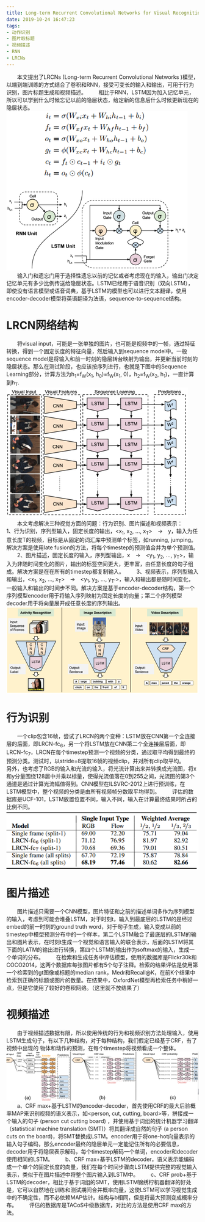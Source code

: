 ```yaml
---
title: Long-term Recurrent Convolutional Networks for Visual Recognition and Description (CVPR 2015)
date: 2019-10-24 16:47:23
tags:
- 动作识别
- 图片取标题
- 视频描述
- RNN
- LRCNs
---
```

&emsp;&emsp;本文提出了LRCNs (Long-term Recurrent Convolutional Networks )模型，以端到端训练的方式结合了卷积和RNN，接受可变长的输入和输出，可用于行为识别，图片标题生成和视频描述。
&emsp;&emsp;相比于RNN，LSTM因为加入记忆单元，所以可以学到什么时候忘记以前的隐层状态，给定新的信息后什么时候更新现在的隐层状态。
![](/images/LRCN/LSTM.png "RNN和LSTM结构")
&emsp;&emsp;输入门和遗忘门用于选择性遗忘以前的记忆或者考虑现在的输入，输出门决定记忆单元有多少比例传送给隐层状态。LSTM已经用于语音识别（双向LSTM），即使没有语言模型或语音词典，基于LSTM的模型也可以进行文本翻译，使用encoder-decoder模型将英语翻译为法语，sequence-to-sequence结构。
# LRCN网络结构
&emsp;&emsp;将visual input，可能是一张单独的图片，也可能是视频中的一帧，通过特征转换，得到一个固定长度的特征向量，然后输入到sequence model中。一般sequence model是将输入和前一时刻的隐层转台映射为输出，并更新当前时刻的隐层状态。那么在测试阶段，也应该按序列进行，也就是下图中的Sequence Learning部分，计算方法为h<sub>1</sub>=f<sub>W</sub>(x<sub>1</sub>, h<sub>0</sub>)=f<sub>W</sub>(x<sub>1</sub>, 0)，h<sub>2</sub>=f<sub>W</sub>(x<sub>2</sub>, h<sub>1</sub>)，一直计算到h<sub>T</sub>.
![](/images/LRCN/LRCN.png "LRCN结构")
&emsp;&emsp;本文考虑解决三种视觉方面的问题：行为识别、图片描述和视频表示：
&emsp;&emsp;1、行为识别，序列型输入，固定长度的输出，<x<sub>1</sub>, x<sub>2</sub>, ..., x<sub>T</sub>>&emsp;->&emsp;y，输入为任意长度T的视频，目标是从固定的词汇库中预测单个标签，如running, jumping。解决方案是使用late fusion的方法，将每个timestep的预测值合并为单个预测值。
&emsp;&emsp;2、图片描述，固定长度的输入，序列型输出，x&emsp;->&emsp;<y<sub>1</sub>, y<sub>2</sub>, ..., y<sub>T</sub>>，输入为非随时间变化的图片，输出的标签空间更大，更丰富，由任意长度的句子组成。解决方案是在在所有的timestep都复制输入。
&emsp;&emsp;3、视频表示，序列型输入和输出，<x<sub>1</sub>, x<sub>2</sub>, ..., x<sub>T</sub>>&emsp;->&emsp;<y<sub>1</sub>, y<sub>2</sub>, ..., y<sub>T'</sub>>，输入和输出都是随时间变化，一般输入和输出的时间步不同。解决方案是基于encoder-decoder结构，第一个序列模型encoder用于将输入序列映射为固定长度的向量；第二个序列模型decoder用于将向量展开成任意长度的序列输出。
![](/images/LRCN/specific.png "三种问题的解决方案")
# 行为识别
&emsp;&emsp;一个clip包含16帧，尝试了LRCN的两个变种：LSTM放在CNN第一个全连接层的后面，即LRCN-fc<sub>6</sub>，另一个将LSTM放在CNN第二个全连接层后面，即LRCN-fc<sub>7</sub>，LRCN在每个timestep预测一个视频的分类，通过取平均得到最终的预测分类。测试时，以stride=8提取16帧的视频clip，并对所有clip取平均。
&emsp;&emsp;另外，也考虑了RGB的输入和光流的输入，将光流计算出来并转换成光流图，将x和y分量围绕128居中并乘以标量，使得光流值落在0到255之间，光流图的第3个通道是通过计算光流幅值得到。CNN模型在ILSVRC-2012上进行预训练，在LSTM模型中，整个视频的分类是由所有视频帧分数取平均得到。
&emsp;&emsp;评估的数据库是UCF-101，LSTM放置位置不同，输入不同，输入在计算最终结果时所占的比例不同。
![](/images/LRCN/activity.png "行为识别结果对比")
# 图片描述
&emsp;&emsp;图片描述只需要一个CNN模型，图片特征和之前的描述单词多作为序列模型的输入，考虑到可能会堆叠LSTM，对于时刻t，输入到最底层的LSTM的是经过embed的前一时刻的ground truth word，对于句子生成，输入变成以前的timestep中模型预测分布中的一个样本，第二个LSTM融合了最底层的LSTM的输出和图片表示，在时刻t生成一个视觉和语言输入的联合表示，后面的LSTM将其下面的LATM的输出进行转换，第四个LSTM的输出作为softmax的输入，生成一个单词的分布。
&emsp;&emsp;在检索和生成任务中评估模型，使用的数据库是Flickr30k和COCO2014，这两个数据库每张图片都有5个句子注释。检索的结果评估是使用第一个检索到的gt图像或标题的median rank，Medr和Recall@K，在前K个结果中检索到正确的标题或图片的数量。在结果中，OxfordNet模型再检索任务中稍好一点，但是它使用了较好的卷积网络。（这里就不放结果了）
# 视频描述
&emsp;&emsp;由于视频描述数据有限，所以使用传统的行为和视频识别方法处理输入，使用LSTM生成句子，有以下几种结构，对于每种结构，我们假定已经基于CRF，有了视频中出现的 物体和动作的预测，在每个timestep将视频看成一个整体。
![](/images/LRCN/video_description.png "视频描述几种结构")
&emsp;&emsp;a、CRF max+基于LSTM的encoder-decoder，首先使用CRF的最大后验概率MAP来识别视频的语义表示，如<person, cut, cutting, board>等，拼接成一个输入的句子 (person cut
cutting board) ，并使用基于词组的统计机器学习翻译（statistical machine translation (SMT)）将其翻译成自然的句子 (a person cuts on the board)，将SMT替换成LSTM。encoder用于将one-hot向量表示的输入句子编码，那么encoder最终的隐层单元一定能记住所有的必要信息，decoder用于将隐层表示解码，每个timestep解码一个单词，encoder和decoder使用相同的LSTM。
&emsp;&emsp;b、CRF max+基于LSTM的decoder，语义表示能编码成一个单个的固定长度的向量，我们在每个时间步骤向LSTM提供完整的视觉输入表示，类似于在图片描述中将整个图片输入到LSTM中。
&emsp;&emsp;c、CRF prob+基于LSTM的decoder，相比于基于词组的SMT，使用LSTM锦绣柠机器翻译的好处是，它可以自然地在训练和测试期间合并概率向量，这使LSTM可以学习视觉生成中的不确定性，而不必依赖MAP估计。结构与b相同，但是将最大预测变成概率分布。
&emsp;&emsp;评估的数据库是TACoS中级数据库，对比的方法是使用CRF max的方法。

